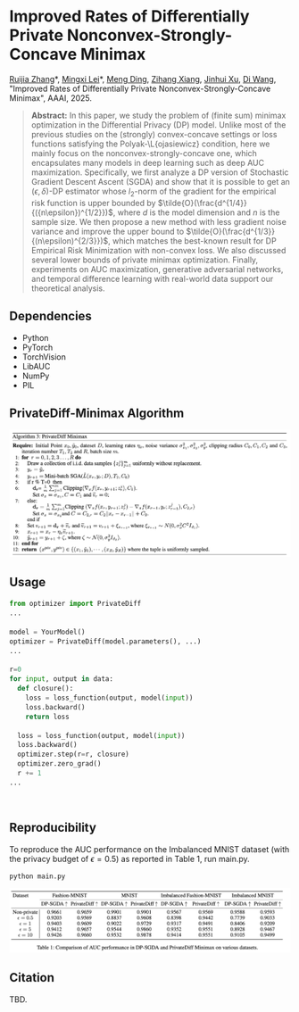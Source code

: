 # Improved Rates of Differentially Private Nonconvex-Strongly-Concave Minimax
[Ruijia Zhang](https://richard-zzz.github.io/)&ast;, [Mingxi Lei](https://mingxilei.github.io)&ast;, [Meng Ding](https://meng-ding.github.io), [Zihang Xiang](https://zihangxiang.github.io), [Jinhui Xu](https://cse.buffalo.edu/~jinhui/), [Di Wang](https://shao3wangdi.github.io), "Improved Rates of Differentially Private Nonconvex-Strongly-Concave Minimax", AAAI, 2025.

> **Abstract:** In this paper, we study the problem of (finite sum) minimax optimization in the Differential Privacy (DP) model. Unlike most of the previous studies on the (strongly) convex-concave settings or loss functions satisfying the Polyak-\L{ojasiewicz} condition, here we mainly focus on the nonconvex-strongly-concave one, which encapsulates many models in deep learning such as deep AUC maximization. Specifically, we first analyze a DP version of Stochastic Gradient Descent Ascent (SGDA) and show that it is possible to get an $(\epsilon,\delta)$-DP estimator whose $l_2$-norm of the gradient for the empirical risk function is upper bounded by $\tilde{O}(\frac{d^{1/4}}{({n\epsilon})^{1/2}})$, where $d$ is the model dimension and $n$ is the sample size. We then propose a new method with less gradient noise variance and improve the upper bound to $\tilde{O}(\frac{d^{1/3}}{(n\epsilon)^{2/3}})$, which matches the best-known result for DP Empirical Risk Minimization with non-convex loss. We also discussed several lower bounds of private minimax optimization. Finally, experiments on AUC maximization, generative adversarial networks, and temporal difference learning with real-world data support our theoretical analysis. 

## Dependencies

- Python
- PyTorch 
- TorchVision
- LibAUC
- NumPy
- PIL

## PrivateDiff-Minimax Algorithm
![RDN](/figure/algorithm.png)
## Usage

```python
from optimizer import PrivateDiff
...

model = YourModel()
optimizer = PrivateDiff(model.parameters(), ...)
...

r=0
for input, output in data:
  def closure():
    loss = loss_function(output, model(input))
    loss.backward()
    return loss

  loss = loss_function(output, model(input))
  loss.backward()
  optimizer.step(r=r, closure)
  optimizer.zero_grad()
  r += 1
...
```

<br>

## Reproducibility

To reproduce the AUC performance on the Imbalanced MNIST dataset (with the privacy budget of $\epsilon=0.5$) as reported in Table 1, run main.py.

```
python main.py
```

![RDN](/figure/performance.png)

## Citation

TBD.
